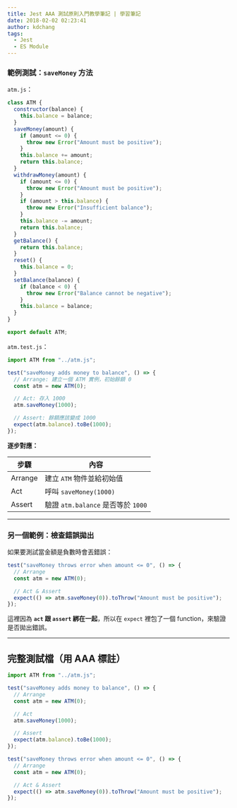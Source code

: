 ```yaml
---
title: Jest AAA 測試原則入門教學筆記 | 學習筆記
date: 2018-02-02 02:23:41
author: kdchang
tags:
  - Jest
  - ES Module
---
```


### **範例測試：`saveMoney` 方法**

`atm.js`：

```js
class ATM {
  constructor(balance) {
    this.balance = balance;
  }
  saveMoney(amount) {
    if (amount <= 0) {
      throw new Error("Amount must be positive");
    }
    this.balance += amount;
    return this.balance;
  }
  withdrawMoney(amount) {
    if (amount <= 0) {
      throw new Error("Amount must be positive");
    }
    if (amount > this.balance) {
      throw new Error("Insufficient balance");
    }
    this.balance -= amount;
    return this.balance;
  }
  getBalance() {
    return this.balance;
  }
  reset() {
    this.balance = 0;
  }
  setBalance(balance) {
    if (balance < 0) {
      throw new Error("Balance cannot be negative");
    }
    this.balance = balance;
  }
}

export default ATM;
```

`atm.test.js`：

```js
import ATM from "../atm.js";

test("saveMoney adds money to balance", () => {
  // Arrange: 建立一個 ATM 實例，初始餘額 0
  const atm = new ATM(0);

  // Act: 存入 1000
  atm.saveMoney(1000);

  // Assert: 餘額應該變成 1000
  expect(atm.balance).toBe(1000);
});
```

**逐步對應：**

| 步驟    | 內容                               |
| ------- | ---------------------------------- |
| Arrange | 建立 `ATM` 物件並給初始值          |
| Act     | 呼叫 `saveMoney(1000)`             |
| Assert  | 驗證 `atm.balance` 是否等於 `1000` |

---

### **另一個範例：檢查錯誤拋出**

如果要測試當金額是負數時會丟錯誤：

```js
test("saveMoney throws error when amount <= 0", () => {
  // Arrange
  const atm = new ATM(0);

  // Act & Assert
  expect(() => atm.saveMoney(0)).toThrow("Amount must be positive");
});
```

這裡因為 **`act` 跟 `assert` 綁在一起**，所以在 `expect` 裡包了一個 function，來驗證是否拋出錯誤。

---

## **完整測試檔（用 AAA 標註）**

```js
import ATM from "../atm.js";

test("saveMoney adds money to balance", () => {
  // Arrange
  const atm = new ATM(0);

  // Act
  atm.saveMoney(1000);

  // Assert
  expect(atm.balance).toBe(1000);
});

test("saveMoney throws error when amount <= 0", () => {
  // Arrange
  const atm = new ATM(0);

  // Act & Assert
  expect(() => atm.saveMoney(0)).toThrow("Amount must be positive");
});
```
